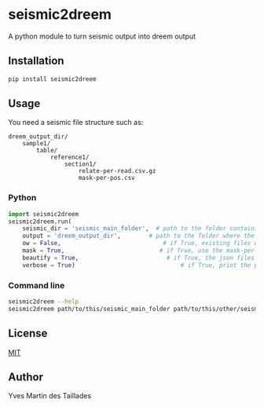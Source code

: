 # seismic2dreem
A python module to turn seismic output into dreem output

## Installation

```bash
pip install seismic2dreem
```

## Usage

You need a seismic file structure such as:

```
dreem_output_dir/
    sample1/
        table/
            reference1/
                section1/
                    relate-per-read.csv.gz
                    mask-per-pos.csv
```

### Python

```python
import seismic2dreem
seismic2dreem.run(
    seismic_dir = 'seismic_main_folder',  # path to the folder containing the seismic output. Can be a list of folders.
    output = 'dreem_output_dir',        # path to the folder where the dreem output will be written
    ow = False,                             # if True, existing files will be overwritten.
    mask = True,                           # if True, use the mask-per-pos.csv file instead of the relate-per-read.csv.gz file (default: True)
    beautify = True,                         # if True, the json files will be beautified. 10x slower and can generate bugs
    verbose = True)                              # if True, print the progress of the conversion
```

### Command line

```bash
seismic2dreem --help
seismic2dreem path/to/this/seismic_main_folder path/to/this/other/seismic_main_folder -o path/to/dreem_output_dir --ow --beautify --verbose
```

## License

[MIT](https://choosealicense.com/licenses/mit/)


## Author

Yves Martin des Taillades


